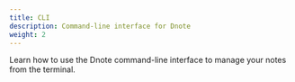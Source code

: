 ```yaml
---
title: CLI
description: Command-line interface for Dnote
weight: 2
---
```


Learn how to use the Dnote command-line interface to manage your notes from the terminal.
